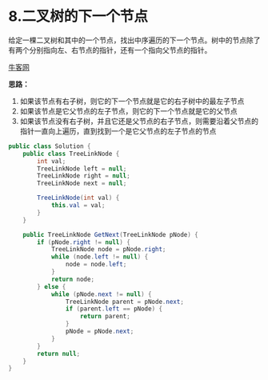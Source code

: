 # 8.二叉树的下一个节点

给定一棵二叉树和其中的一个节点，找出中序遍历的下一个节点。树中的节点除了有两个分别指向左、右节点的指针，还有一个指向父节点的指针。

[牛客网](https://www.nowcoder.com/practice/9023a0c988684a53960365b889ceaf5e?tpId=13&tqId=11210&tPage=3&rp=1&ru=%2Fta%2Fcoding-interviews&qru=%2Fta%2Fcoding-interviews%2Fquestion-ranking)

**思路：**

1. 如果该节点有右子树，则它的下一个节点就是它的右子树中的最左子节点
2. 如果该节点是它父节点的左子节点，则它的下一个节点就是它的父节点
3. 如果该节点没有右子树，并且它还是父节点的右子节点，则需要沿着父节点的指针一直向上遍历，直到找到一个是它父节点的左子节点的节点

```java
public class Solution {
    public class TreeLinkNode {
        int val;
        TreeLinkNode left = null;
        TreeLinkNode right = null;
        TreeLinkNode next = null;

        TreeLinkNode(int val) {
            this.val = val;
        }
    }

    public TreeLinkNode GetNext(TreeLinkNode pNode) {
        if (pNode.right != null) {
            TreeLinkNode node = pNode.right;
            while (node.left != null) {
                node = node.left;
            }
            return node;
        } else {
            while (pNode.next != null) {
                TreeLinkNode parent = pNode.next;
                if (parent.left == pNode) {
                    return parent;
                }
                pNode = pNode.next;
            }
        }
        return null;
    }
}
```